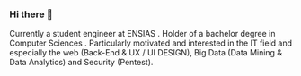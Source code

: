 ### Hi there 👋

Currently a student engineer at ENSIAS . Holder of a bachelor degree in Computer Sciences . Particularly motivated and interested in the IT field and especially the web (Back-End & UX / UI DESIGN), Big Data (Data Mining & Data Analytics) and Security (Pentest).


